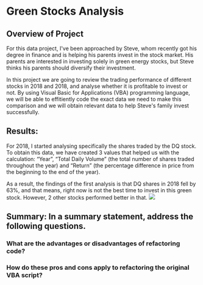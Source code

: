 # Green Stocks Analysis
## Overview of Project
For this data project, I've been approached by Steve, whom recently got his degree in finance and is helping his parents invest in the stock market. His parents are interested in investing solely in green energy stocks, but Steve thinks his parents should diversify their investment.

In this project we are going to review the trading performance of different stocks in 2018 and 2018, and analyse whether it is profitable to invest or not. By using Visual Basic for Applications (VBA) programming language, we will be able to effitiently code the exact data we need to make this comparison and we will obtain relevant data to help Steve's family invest successfully.


## Results: 

For 2018, I started analysing specifically the shares traded by the DQ stock. To obtain this data, we have created 3 values that helped us with the calculation: “Year”, “Total Daily Volume” (the total number of shares traded throughout the year) and “Return” (the percentage difference in price from the beginning to the end of the year).

As a result, the findings of the first analysis is that DQ shares in 2018 fell by 63%, and that means, right now is not the best time to invest in this green stock. However, 2 other stocks performed better in that.
![](DQ%20Stocks.png)


## Summary: In a summary statement, address the following questions.
### What are the advantages or disadvantages of refactoring code?

### How do these pros and cons apply to refactoring the original VBA script?

